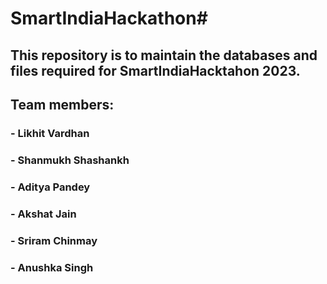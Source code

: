 # SmartIndiaHackathon#
## This repository is to maintain the databases and files required for SmartIndiaHacktahon 2023.

## Team members:
###  - Likhit Vardhan
###  - Shanmukh Shashankh
###  - Aditya Pandey
###  - Akshat Jain
###  - Sriram Chinmay
###  - Anushka Singh
